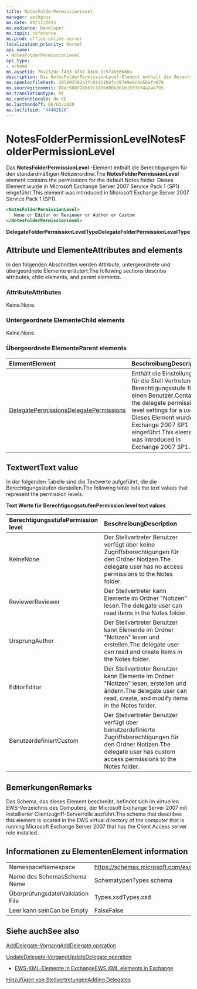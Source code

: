```yaml
---
title: NotesFolderPermissionLevel
manager: sethgros
ms.date: 09/17/2015
ms.audience: Developer
ms.topic: reference
ms.prod: office-online-server
localization_priority: Normal
api_name:
- NotesFolderPermissionLevel
api_type:
- schema
ms.assetid: 76a2520c-f453-4fd7-b3eb-1c5f4666680a
description: Das NotesFolderPermissionLevel-Element enthält die Berechtigungen für den standardmäßigen Notizenordner. Dieses Element wurde in Microsoft Exchange Server 2007 Service Pack 1 (SP1) eingeführt.
ms.openlocfilehash: 205802592a1fc01451b4fc497e9e0c4c66afd478
ms.sourcegitcommit: 88ec988f2bb67c1866d06b361615f3674a24e795
ms.translationtype: MT
ms.contentlocale: de-DE
ms.lasthandoff: 06/03/2020
ms.locfileid: "44462626"
---
```

# <a name="notesfolderpermissionlevel"></a><span data-ttu-id="548e2-104">NotesFolderPermissionLevel</span><span class="sxs-lookup"><span data-stu-id="548e2-104">NotesFolderPermissionLevel</span></span>

<span data-ttu-id="548e2-105">Das **NotesFolderPermissionLevel** -Element enthält die Berechtigungen für den standardmäßigen Notizenordner.</span><span class="sxs-lookup"><span data-stu-id="548e2-105">The **NotesFolderPermissionLevel** element contains the permissions for the default Notes folder.</span></span> <span data-ttu-id="548e2-106">Dieses Element wurde in Microsoft Exchange Server 2007 Service Pack 1 (SP1) eingeführt.</span><span class="sxs-lookup"><span data-stu-id="548e2-106">This element was introduced in Microsoft Exchange Server 2007 Service Pack 1 (SP1).</span></span> 
  
```xml
<NotesFolderPermissionLevel>
   None or Editor or Reviewer or Author or Custom
</NotesFolderPermissionLevel>
```

 <span data-ttu-id="548e2-107">**DelegateFolderPermissionLevelType**</span><span class="sxs-lookup"><span data-stu-id="548e2-107">**DelegateFolderPermissionLevelType**</span></span>
## <a name="attributes-and-elements"></a><span data-ttu-id="548e2-108">Attribute und Elemente</span><span class="sxs-lookup"><span data-stu-id="548e2-108">Attributes and elements</span></span>

<span data-ttu-id="548e2-109">In den folgenden Abschnitten werden Attribute, untergeordnete und übergeordnete Elemente erläutert.</span><span class="sxs-lookup"><span data-stu-id="548e2-109">The following sections describe attributes, child elements, and parent elements.</span></span>
  
### <a name="attributes"></a><span data-ttu-id="548e2-110">Attribute</span><span class="sxs-lookup"><span data-stu-id="548e2-110">Attributes</span></span>

<span data-ttu-id="548e2-111">Keine.</span><span class="sxs-lookup"><span data-stu-id="548e2-111">None.</span></span>
  
### <a name="child-elements"></a><span data-ttu-id="548e2-112">Untergeordnete Elemente</span><span class="sxs-lookup"><span data-stu-id="548e2-112">Child elements</span></span>

<span data-ttu-id="548e2-113">Keine.</span><span class="sxs-lookup"><span data-stu-id="548e2-113">None.</span></span>
  
### <a name="parent-elements"></a><span data-ttu-id="548e2-114">Übergeordnete Elemente</span><span class="sxs-lookup"><span data-stu-id="548e2-114">Parent elements</span></span>

|<span data-ttu-id="548e2-115">**Element**</span><span class="sxs-lookup"><span data-stu-id="548e2-115">**Element**</span></span>|<span data-ttu-id="548e2-116">**Beschreibung**</span><span class="sxs-lookup"><span data-stu-id="548e2-116">**Description**</span></span>|
|:-----|:-----|
|[<span data-ttu-id="548e2-117">DelegatePermissions</span><span class="sxs-lookup"><span data-stu-id="548e2-117">DelegatePermissions</span></span>](delegatepermissions.md) <br/> |<span data-ttu-id="548e2-118">Enthält die Einstellungen für die Stell Vertretungs Berechtigungsstufe für einen Benutzer.</span><span class="sxs-lookup"><span data-stu-id="548e2-118">Contains the delegate permission level settings for a user.</span></span> <span data-ttu-id="548e2-119">Dieses Element wurde in Exchange 2007 SP1 eingeführt.</span><span class="sxs-lookup"><span data-stu-id="548e2-119">This element was introduced in Exchange 2007 SP1.</span></span>  <br/> |
   
## <a name="text-value"></a><span data-ttu-id="548e2-120">Textwert</span><span class="sxs-lookup"><span data-stu-id="548e2-120">Text value</span></span>

<span data-ttu-id="548e2-121">In der folgenden Tabelle sind die Textwerte aufgeführt, die die Berechtigungsstufen darstellen.</span><span class="sxs-lookup"><span data-stu-id="548e2-121">The following table lists the text values that represent the permission levels.</span></span>
  
<span data-ttu-id="548e2-122">**Text Werte für Berechtigungsstufen**</span><span class="sxs-lookup"><span data-stu-id="548e2-122">**Permission level text values**</span></span>

|<span data-ttu-id="548e2-123">**Berechtigungsstufe**</span><span class="sxs-lookup"><span data-stu-id="548e2-123">**Permission level**</span></span>|<span data-ttu-id="548e2-124">**Beschreibung**</span><span class="sxs-lookup"><span data-stu-id="548e2-124">**Description**</span></span>|
|:-----|:-----|
|<span data-ttu-id="548e2-125">Keine</span><span class="sxs-lookup"><span data-stu-id="548e2-125">None</span></span>  <br/> |<span data-ttu-id="548e2-126">Der Stellvertreter Benutzer verfügt über keine Zugriffsberechtigungen für den Ordner Notizen.</span><span class="sxs-lookup"><span data-stu-id="548e2-126">The delegate user has no access permissions to the Notes folder.</span></span>  <br/> |
|<span data-ttu-id="548e2-127">Reviewer</span><span class="sxs-lookup"><span data-stu-id="548e2-127">Reviewer</span></span>  <br/> |<span data-ttu-id="548e2-128">Der Stellvertreter kann Elemente im Ordner "Notizen" lesen.</span><span class="sxs-lookup"><span data-stu-id="548e2-128">The delegate user can read items in the Notes folder.</span></span>  <br/> |
|<span data-ttu-id="548e2-129">Ursprung</span><span class="sxs-lookup"><span data-stu-id="548e2-129">Author</span></span>  <br/> |<span data-ttu-id="548e2-130">Der Stellvertreter Benutzer kann Elemente im Ordner "Notizen" lesen und erstellen.</span><span class="sxs-lookup"><span data-stu-id="548e2-130">The delegate user can read and create items in the Notes folder.</span></span>  <br/> |
|<span data-ttu-id="548e2-131">Editor</span><span class="sxs-lookup"><span data-stu-id="548e2-131">Editor</span></span>  <br/> |<span data-ttu-id="548e2-132">Der Stellvertreter Benutzer kann Elemente im Ordner "Notizen" lesen, erstellen und ändern.</span><span class="sxs-lookup"><span data-stu-id="548e2-132">The delegate user can read, create, and modify items in the Notes folder.</span></span>  <br/> |
|<span data-ttu-id="548e2-133">Benutzerdefiniert</span><span class="sxs-lookup"><span data-stu-id="548e2-133">Custom</span></span>  <br/> |<span data-ttu-id="548e2-134">Der Stellvertreter Benutzer verfügt über benutzerdefinierte Zugriffsberechtigungen für den Ordner Notizen.</span><span class="sxs-lookup"><span data-stu-id="548e2-134">The delegate user has custom access permissions to the Notes folder.</span></span>  <br/> |
   
## <a name="remarks"></a><span data-ttu-id="548e2-135">Bemerkungen</span><span class="sxs-lookup"><span data-stu-id="548e2-135">Remarks</span></span>

<span data-ttu-id="548e2-136">Das Schema, das dieses Element beschreibt, befindet sich im virtuellen EWS-Verzeichnis des Computers, der Microsoft Exchange Server 2007 mit installierter Clientzugriff-Serverrolle ausführt.</span><span class="sxs-lookup"><span data-stu-id="548e2-136">The schema that describes this element is located in the EWS virtual directory of the computer that is running Microsoft Exchange Server 2007 that has the Client Access server role installed.</span></span>
  
## <a name="element-information"></a><span data-ttu-id="548e2-137">Informationen zu Elementen</span><span class="sxs-lookup"><span data-stu-id="548e2-137">Element information</span></span>

|||
|:-----|:-----|
|<span data-ttu-id="548e2-138">Namespace</span><span class="sxs-lookup"><span data-stu-id="548e2-138">Namespace</span></span>  <br/> |https://schemas.microsoft.com/exchange/services/2006/types  <br/> |
|<span data-ttu-id="548e2-139">Name des Schemas</span><span class="sxs-lookup"><span data-stu-id="548e2-139">Schema Name</span></span>  <br/> |<span data-ttu-id="548e2-140">Schematypen</span><span class="sxs-lookup"><span data-stu-id="548e2-140">Types schema</span></span>  <br/> |
|<span data-ttu-id="548e2-141">Überprüfungsdatei</span><span class="sxs-lookup"><span data-stu-id="548e2-141">Validation File</span></span>  <br/> |<span data-ttu-id="548e2-142">Types.xsd</span><span class="sxs-lookup"><span data-stu-id="548e2-142">Types.xsd</span></span>  <br/> |
|<span data-ttu-id="548e2-143">Leer kann sein</span><span class="sxs-lookup"><span data-stu-id="548e2-143">Can be Empty</span></span>  <br/> |<span data-ttu-id="548e2-144">False</span><span class="sxs-lookup"><span data-stu-id="548e2-144">False</span></span>  <br/> |
   
## <a name="see-also"></a><span data-ttu-id="548e2-145">Siehe auch</span><span class="sxs-lookup"><span data-stu-id="548e2-145">See also</span></span>



[<span data-ttu-id="548e2-146">AddDelegate-Vorgang</span><span class="sxs-lookup"><span data-stu-id="548e2-146">AddDelegate operation</span></span>](adddelegate-operation.md)
  
[<span data-ttu-id="548e2-147">UpdateDelegate-Vorgang</span><span class="sxs-lookup"><span data-stu-id="548e2-147">UpdateDelegate operation</span></span>](updatedelegate-operation.md)


- [<span data-ttu-id="548e2-148">EWS-XML-Elemente in Exchange</span><span class="sxs-lookup"><span data-stu-id="548e2-148">EWS XML elements in Exchange</span></span>](ews-xml-elements-in-exchange.md)


[<span data-ttu-id="548e2-149">Hinzufügen von Stellvertretungen</span><span class="sxs-lookup"><span data-stu-id="548e2-149">Adding Delegates</span></span>](https://msdn.microsoft.com/library/3a744150-66a3-4a13-9433-793603ba5038%28Office.15%29.aspx)

